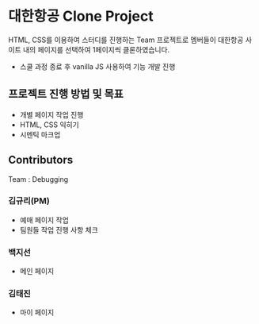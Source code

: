 # 대한항공 Clone Project

HTML, CSS를 이용하여 스터디를 진행하는 Team 프로젝트로 멤버들이 대한항공 사이트 내의 페이지를 선택하여 1페이지씩 클론하였습니다.

- 스쿨 과정 종료 후 vanilla JS 사용하여 기능 개발 진행

## 프로젝트 진행 방법 및 목표

- 개별 페이지 작업 진행
- HTML, CSS 익히기
- 시멘틱 마크업

## Contributors

Team : Debugging

### 김규리(PM)

- 예매 페이지 작업
- 팀원들 작업 진행 사항 체크

### 백지선

- 메인 페이지

### 김태진

- 마이 페이지
